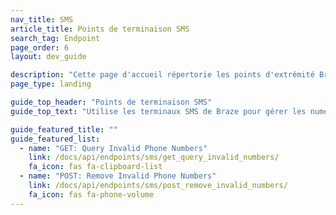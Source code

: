 ```yaml
---
nav_title: SMS
article_title: Points de terminaison SMS
search_tag: Endpoint
page_order: 6
layout: dev_guide

description: "Cette page d'accueil répertorie les points d'extrémité Braze SMS."
page_type: landing

guide_top_header: "Points de terminaison SMS"
guide_top_text: "Utilise les terminaux SMS de Braze pour gérer les numéros de téléphone de tes utilisateurs dans tes groupes d'abonnement."

guide_featured_title: ""
guide_featured_list:
  - name: "GET: Query Invalid Phone Numbers"
    link: /docs/api/endpoints/sms/get_query_invalid_numbers/
    fa_icon: fas fa-clipboard-list
  - name: "POST: Remove Invalid Phone Numbers"
    link: /docs/api/endpoints/sms/post_remove_invalid_numbers/
    fa_icon: fas fa-phone-volume
---
```

